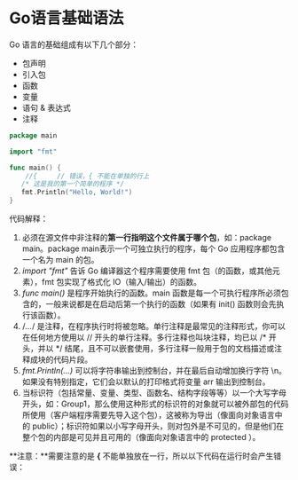 # Go语言基础语法

Go 语言的基础组成有以下几个部分：

- 包声明
- 引入包
- 函数
- 变量
- 语句 & 表达式
- 注释

```go
package main

import "fmt"

func main() {
    //{		// 错误，{ 不能在单独的行上
   /* 这是我的第一个简单的程序 */
   fmt.Println("Hello, World!")
}
```

代码解释：

1. 必须在源文件中非注释的**第一行指明这个文件属于哪个包**，如：package main。package main表示一个可独立执行的程序，每个 Go 应用程序都包含一个名为 main 的包。
2. *import "fmt"*  告诉 Go 编译器这个程序需要使用 fmt 包（的函数，或其他元素），fmt 包实现了格式化 IO（输入/输出）的函数。
3. *func main()* 是程序开始执行的函数。main 函数是每一个可执行程序所必须包含的，一般来说都是在启动后第一个执行的函数（如果有 init() 函数则会先执行该函数）。
4. /*...*/ 是注释，在程序执行时将被忽略。单行注释是最常见的注释形式，你可以在任何地方使用以 // 开头的单行注释。多行注释也叫块注释，均已以 /* 开头，并以 */ 结尾，且不可以嵌套使用，多行注释一般用于包的文档描述或注释成块的代码片段。
5.  *fmt.Println(...)* 可以将字符串输出到控制台，并在最后自动增加换行字符 \n。如果没有特别指定，它们会以默认的打印格式将变量 arr 输出到控制台。
6. 当标识符（包括常量、变量、类型、函数名、结构字段等等）以一个大写字母开头，如：Group1，那么使用这种形式的标识符的对象就可以被外部包的代码所使用（客户端程序需要先导入这个包），这被称为导出（像面向对象语言中的 public）；标识符如果以小写字母开头，则对包外是不可见的，但是他们在整个包的内部是可见并且可用的（像面向对象语言中的 protected ）。

**注意：**需要注意的是 **{** 不能单独放在一行，所以以下代码在运行时会产生错误：